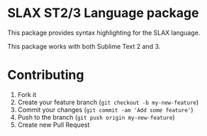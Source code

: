 # SLAX ST2/3 Language package

This package provides syntax highlighting for the SLAX language.

This package works with both Sublime Text 2 and 3.

# Contributing

1. Fork it
2. Create your feature branch (`git checkout -b my-new-feature`)
3. Commit your changes (`git commit -am 'Add some feature'`)
4. Push to the branch (`git push origin my-new-feature`)
5. Create new Pull Request
